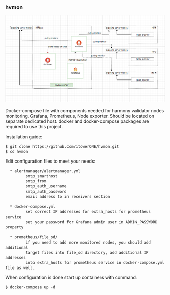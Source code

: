 ### hvmon

![Overall schema](/images/Overall_schema.png)

Docker-compose file with components needed for harmony validator nodes monitoring.
Grafana, Prometheus, Node exporter.
Should be located on separate dedicated host.
docker and docker-compose packages are required to use this project.

Installation guide: 

```
$ git clone https://github.com/itowerONE/hvmon.git
$ cd hvmon
```

Edit configuration files to meet your needs:

```
  * alertmanager/alertmanager.yml
         smtp_smarthost
         smtp_from
         smtp_auth_username
         smtp_auth_password
         email address to in receivers section

  * docker-compose.yml
         set correct IP addresses for extra_hosts for prometheus service
         set your password for Grafana admin user in ADMIN_PASSWORD property
 
  * prometheus/file_sd/
         if you need to add more monitored nodes, you should add additional 
         target files into file_sd directory, add additional IP addresses 
         into extra_hosts for prometheus service in docker-compose.yml file as well.
```

When configuration is done start up containers with command:

```
$ docker-compose up -d
```

